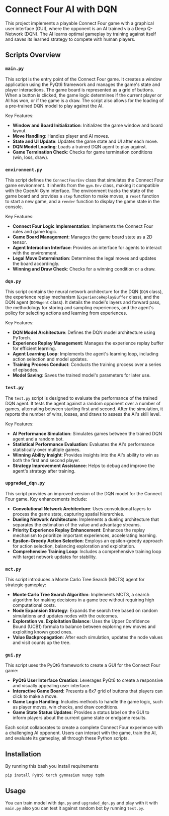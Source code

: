 # Connect Four AI with DQN

This project implements a playable Connect Four game with a graphical user interface (GUI), where the opponent is an AI trained via a Deep Q-Network (DQN). The AI learns optimal gameplay by training against itself and saves its learned strategy to compete with human players.

## Scripts Overview

### `main.py`

This script is the entry point of the Connect Four game. It creates a window application using the PyQt6 framework and manages the game's state and player interactions. The game board is represented as a grid of buttons. When a button is clicked, the game logic determines if the current player or AI has won, or if the game is a draw. The script also allows for the loading of a pre-trained DQN model to play against the AI.

Key Features:
- **Window and Board Initialization**: Initializes the game window and board layout.
- **Move Handling**: Handles player and AI moves.
- **State and UI Update**: Updates the game state and UI after each move.
- **DQN Model Loading**: Loads a trained DQN agent to play against.
- **Game Termination Check**: Checks for game termination conditions (win, loss, draw).

### `environment.py`

This script defines the `ConnectFourEnv` class that simulates the Connect Four game environment. It inherits from the `gym.Env` class, making it compatible with the OpenAI Gym interface. The environment tracks the state of the game board and provides a `step` function to make moves, a `reset` function to start a new game, and a `render` function to display the game state in the console.

Key Features:
- **Connect Four Logic Implementation**: Implements the Connect Four rules and game logic.
- **Game Board Management**: Manages the game board state as a 2D tensor.
- **Agent Interaction Interface**: Provides an interface for agents to interact with the environment.
- **Legal Move Determination**: Determines the legal moves and updates the board accordingly.
- **Winning and Draw Check**: Checks for a winning condition or a draw.

### `dqn.py`

This script contains the neural network architecture for the DQN (`DQN` class), the experience replay mechanism (`ExperienceReplayBuffer` class), and the DQN agent (`DQNAgent` class). It details the model's layers and forward pass, the methodology for storing and sampling experiences, and the agent's policy for selecting actions and learning from experiences.

Key Features:
- **DQN Model Architecture**: Defines the DQN model architecture using PyTorch.
- **Experience Replay Management**: Manages the experience replay buffer for efficient learning.
- **Agent Learning Loop**: Implements the agent's learning loop, including action selection and model updates.
- **Training Process Conduct**: Conducts the training process over a series of episodes.
- **Model Saving**: Saves the trained model's parameters for later use.

### `test.py`

The `test.py` script is designed to evaluate the performance of the trained DQN agent. It tests the agent against a random opponent over a number of games, alternating between starting first and second. After the simulation, it reports the number of wins, losses, and draws to assess the AI's skill level.

Key Features:
- **AI Performance Simulation**: Simulates games between the trained DQN agent and a random bot.
- **Statistical Performance Evaluation**: Evaluates the AI's performance statistically over multiple games.
- **Winning Ability Insight**: Provides insights into the AI's ability to win as both the first and second player.
- **Strategy Improvement Assistance**: Helps to debug and improve the agent's strategy after training.

### `upgraded_dqn.py`

This script provides an improved version of the DQN model for the Connect Four game. Key enhancements include:

- **Convolutional Network Architecture**: Uses convolutional layers to process the game state, capturing spatial hierarchies.
- **Dueling Network Architecture**: Implements a dueling architecture that separates the estimation of the value and advantage streams.
- **Priority Experience Replay Enhancement**: Enhances the replay mechanism to prioritize important experiences, accelerating learning.
- **Epsilon-Greedy Action Selection**: Employs an epsilon-greedy approach for action selection, balancing exploration and exploitation.
- **Comprehensive Training Loop**: Includes a comprehensive training loop with target network updates for stability.

### `mct.py`

This script introduces a Monte Carlo Tree Search (MCTS) agent for strategic gameplay:

- **Monte Carlo Tree Search Algorithm**: Implements MCTS, a search algorithm for making decisions in a game tree without requiring high computational costs.
- **Node Expansion Strategy**: Expands the search tree based on random simulations and updates nodes with the outcomes.
- **Exploration vs. Exploitation Balance**: Uses the Upper Confidence Bound (UCB1) formula to balance between exploring new moves and exploiting known good ones.
- **Value Backpropagation**: After each simulation, updates the node values and visit counts up the tree.

### `gui.py`

This script uses the PyQt6 framework to create a GUI for the Connect Four game:

- **PyQt6 User Interface Creation**: Leverages PyQt6 to create a responsive and visually appealing user interface.
- **Interactive Game Board**: Presents a 6x7 grid of buttons that players can click to make a move.
- **Game Logic Handling**: Includes methods to handle the game logic, such as player moves, win checks, and draw conditions.
- **Game State Status Updates**: Provides a status label on the GUI to inform players about the current game state or endgame results.

Each script collaborates to create a complete Connect Four experience with a challenging AI opponent. Users can interact with the game, train the AI, and evaluate its gameplay, all through these Python scripts.

## Installation

By running this bash you install requirements

```
pip install PyQt6 torch gymnasium numpy tqdm
```

## Usage

You can train model with `dqn.py` and `upgraded_dqn.py` and play with it with `main.py` also you can test it against random bot by running `test.py`.

